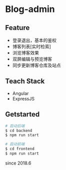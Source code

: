 # Blog-admin

## Feature
+ 登录退出，基本的鉴权
+ 博客列表[实时检索]
+ 浏览博客效果
+ 双屏编辑与预览博客
+ 同步更新博客仓库及站点

## Teach Stack
+ Angular
+ ExpressJS

## Getstarted
```bash
# 启动后端
$ cd backend
$ npm run start

# 启动前端
$ cd frontend
$ npm run start

```

since 2018.6
